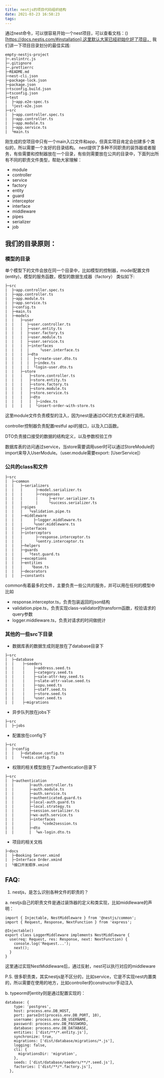 ```yaml
---
title: nestjs的项目代码组织结构
date: 2021-03-23 16:58:23
tags:
---
```


通过nest命令，可以很容易开始一个nest项目，可以查看文档：()[https://docs.nestjs.com/#installation],这里默认大家已经初始化好了项目，
我们讲一下项目目录划分的最佳实践:

```
empty-nestjs-project
├─.eslintrc.js
├─.gitignore
├─.prettierrc
├─README.md
├─nest-cli.json
├─package-lock.json
├─package.json
├─tsconfig.build.json
├─tsconfig.json
├─test
|  ├─app.e2e-spec.ts
|  └jest-e2e.json
├─src
|  ├─app.controller.spec.ts
|  ├─app.controller.ts
|  ├─app.module.ts
|  ├─app.service.ts
|  └main.ts

```

刚生成的空项目中只有一个main入口文件和app，但真实项目肯定会创建多个类似的，所以需要一个友好的目录结构。
nest提供了多种不同职责的装饰器或者服务，有些需要和控制器放在一个目录，有些则需要放在公共的目录中，下面列出所有不同的职责文件类型，帮助大家理解：

- module
- controller
- service
- factory
- entity
- guard
- interceptor
- interface
- middleware
- pipes
- serializer
- job

## 我们的目录原则：

### 模型的目录

单个模型下的文件会放在同一个目录中，比如模型的控制器，model配置文件(entity)，模型的服务函数，模型的数据生成器（factory）
类似如下:

```
├─src
|  ├─app.controller.spec.ts
|  ├─app.controller.ts
|  ├─app.module.ts
|  ├─app.service.ts
|  ├─config.ts
|  ├─main.ts
|  ├─models
|  |   ├─user
|  |   |  ├─user.controller.ts
|  |   |  ├─user.entity.ts
|  |   |  ├─user.factory.ts
|  |   |  ├─user.module.ts
|  |   |  ├─user.service.ts
|  |   |  ├─interfaces
|  |   |  |     └user.interface.ts
|  |   |  ├─dto
|  |   |  |  ├─create-user.dto.ts
|  |   |  |  ├─index.ts
|  |   |  |  └login-user.dto.ts
|  |   ├─store
|  |   |   ├─store.controller.ts
|  |   |   ├─store.entity.ts
|  |   |   ├─store.factory.ts
|  |   |   ├─store.module.ts
|  |   |   ├─store.service.ts
|  |   |   ├─dto
|  |   |   |  ├─index.ts
|  |   |   |  └insert-order-with-store.ts

```

这里module文件负责模型的注入，因为nest是通过iOC的方式来进行调用。

controller控制器负责配置restful api的接口，以及入口函数。

DTO负责接口接受的数据的结构定义，以及参数校验工作

数据库表的访问通过service，当store需要调用user时可以通过StoreModule的import来导入UserModule。（user.module需要export: [UserService]）

### 公共的class和文件

```
├─src
|  ├─common
|  |   ├─serializers
|  |   |      ├─model.serializer.ts
|  |   |      ├─responses
|  |   |      |     ├─error.serializer.ts
|  |   |      |     └success.serializer.ts
|  |   ├─pipes
|  |   |   └validation.pipe.ts
|  |   ├─middleware
|  |   |     ├─logger.middleware.ts
|  |   |     └user.middleware.ts
|  |   ├─interfaces
|  |   ├─interceptors
|  |   |      ├─response.interceptor.ts
|  |   |      └sentry.interceptor.ts
|  |   ├─helpers
|  |   ├─guards
|  |   |   └test.guard.ts
|  |   ├─exceptions
|  |   ├─entities
|  |   |    └base.ts
|  |   ├─decorators
|  |   ├─constants

```

common有着最多的文件，主要负责一些公共的服务，并可以用在任何的模型中
比如

- response.interceptor.ts，负责包装返回的json结构
- validation.pipe.ts，负责实现class-validator的transform函数，校验请求的query参数
- logger.middleware.ts，负责对请求的时间做统计

### 其他的一些src下目录

- 数据库表的数据生成则是放在了database目录下

```
├─src
|  ├─database
|  |    ├─seeders
|  |    |    ├─address.seed.ts
|  |    |    ├─category.seed.ts
|  |    |    ├─sale-attr-key.seed.ts
|  |    |    ├─slate-attr-value.seed.ts
|  |    |    ├─spu.seed.ts
|  |    |    ├─staff.seed.ts
|  |    |    ├─store.seed.ts
|  |    |    └user.seed.ts
|  |    ├─migrations

```

- 异步队列放在jobs下

```
├─src
|  ├─jobs

```

- 配置放在config下

```
├─src
|  ├─config
|  |   ├─database.config.ts
|  |   └redis.config.ts

```

- 权限的相关模型放在了authentication目录下

```
├─src
|  ├─authentication
|  |       ├─auth.controller.ts
|  |       ├─auth.module.ts
|  |       ├─auth.service.ts
|  |       ├─authenticated.guard.ts
|  |       ├─local-auth.guard.ts
|  |       ├─local.strategy.ts
|  |       ├─session.serializer.ts
|  |       ├─wx-auth.service.ts
|  |       ├─interfaces
|  |       |     └code2session.ts
|  |       ├─dto
|  |       |  └wx-login.dto.ts

```

- 项目的相关文档

```
├─docs
|  ├─Booking Server.xmind
|  ├─Interface Order.xmind
|  └接口开发顺序.xmind

```

## FAQ:

1. nestjs，是怎么识别各种文件的职责的？

a. nestjs自己的职责文件是通过装饰器的定义和类实现，比如middleware的声明：

```
import { Injectable, NestMiddleware } from '@nestjs/common';
import { Request, Response, NextFunction } from 'express';

@Injectable()
export class LoggerMiddleware implements NestMiddleware {
  use(req: Request, res: Response, next: NextFunction) {
    console.log('Request...');
    next();
  }
}

```

这里通过实现NestMiddleware后，通过反射，nest可以执行对应的middleware

P.S. 很多职责类，其实nestjs是不区分的，比如service，它是不实现nest内置类的，所以需要在使用的地方，比如controller的constructor手动注入

b. typeorm的entity则是通过配置实现的：

```
database: {
    type: 'postgres',
    host: process.env.DB_HOST,
    port: parseInt(process.env.DB_PORT, 10),
    username: process.env.DB_USERNAME,
    password: process.env.DB_PASSWORD,
    database: process.env.DB_DATABASE,
    entities: ['dist/**/*.entity.js'],
    synchronize: true,
    migrations: ['dist/database/migrations/*.js'],
    logging: false,
    cli: {
      migrationsDir: 'migration',
    },
    seeds: ['dist/database/seeders/**/*.seed.js'],
    factories: ['dist/**/*.factory.js'],
  },

```